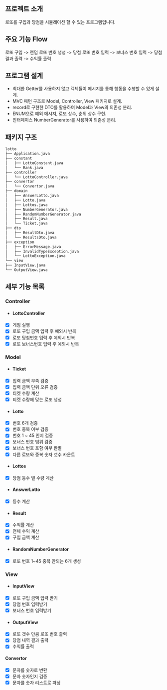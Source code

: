 ## 프로젝트 소개
로또를 구입과 당첨을 시뮬레이션 할 수 있는 프로그램입니다.

## 주요 기능 Flow
로또 구입 -> 랜덤 로또 번호 생성 -> 당첨 로또 번호 입력 -> 보너스 번호 입력 -> 당첨 결과 출력 -> 수익률 출력

## 프로그램 설계
- 최대한 Getter를 사용하지 않고 객체들이 메시지를 통해 행동을 수행할 수 있게 설계.
- MVC 패턴 구조로 Model, Controller, View 패키지로 설계.
- record로 구현한 DTO를 활용하여 Model과 View의 의존성 분리.
- ENUM으로 예외 메시지, 로또 상수, 순위 상수 구현.
- 인터페이스 NumberGenerator를 사용하여 의존성 분리.


## 패키지 구조
```markdown
lotto
├── Application.java
├── constant
│   ├── LottoConstant.java
│   └── Rank.java
├── controller
│   └── LottoController.java
├── convertor
│   └── Convertor.java
├── domain
│   ├── AnswerLotto.java
│   ├── Lotto.java
│   ├── Lottos.java
│   ├── NumberGenerator.java
│   ├── RandomNumberGenerator.java
│   ├── Result.java
│   └── Ticket.java
├── dto
│   ├── ResultDto.java
│   └── ResultsDto.java
├── exception
│   ├── ErrorMessage.java
│   ├── InvalidTypeException.java
│   └── LottoException.java
└── view
├── InputView.java
└── OutputView.java
```

## 세부 기능 목록
### Controller
- #### LottoController
- [x] 게임 실행
- [x] 로또 구입 금액 입력 후 예외시 반복
- [x] 로또 당첨번호 입력 후 예외시 반복
- [x] 로또 보너스번호 입력 후 예외시 반복
### Model
- #### Ticket
- [x] 입력 금액 부족 검증
- [x] 입력 금액 단위 오류 검증
- [x] 티켓 수량 계산
- [x] 티켓 수량에 맞는 로또 생성
- #### Lotto
- [x] 번호 6개 검증
- [x] 번호 중복 여부 검증
- [x] 번호 1 ~ 45 인지 검증
- [x] 보너스 번호 범위 검증
- [x] 보너스 번호 포함 여부 판별
- [x] 다른 로또와 중복 숫자 갯수 카운트
- #### Lottos
- [x] 당첨 등수 별 수량 계산
- #### AnswerLotto
- [x] 등수 계산
- #### Result
- [x] 수익률 계산
- [x] 전체 수익 계산
- [x] 구입 금액 계산
- #### RandomNumberGenerator
- [x] 로또 번호 1~45 중복 안되는 6개 생성
### View
- #### InputView
- [x] 로또 구입 금액 입력 받기
- [x] 당첨 번호 입력받기
- [x] 보너스 번호 입력받기
- #### OutputView
- [x] 로또 갯수 만큼 로또 번호 출력
- [x] 당첨 내역 결과 출력
- [x] 수익률 출력
#### Convertor
- [x] 문자를 숫자로 변환
- [x] 문자 숫자인지 검증
- [x] 문자를 숫자 리스트로 파싱
